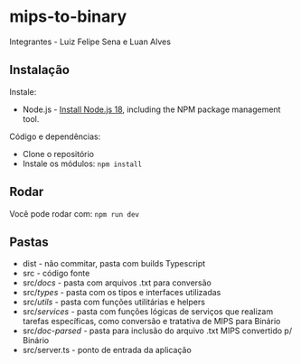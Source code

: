 # mips-to-binary
Integrantes - Luiz Felipe Sena e Luan Alves
## Instalação

Instale:
* Node.js - [Install Node.js 18](https://nodejs.org/en/), including the NPM package management tool.

Código e dependências:
- Clone o repositório
- Instale os módulos: `npm install`

## Rodar

Você pode rodar com: ```npm run dev```

## Pastas

* dist - não commitar, pasta com builds Typescript
* src - código fonte
* src/*docs* - pasta com arquivos .txt para conversão
* src/*types* - pasta com os tipos e interfaces utilizadas
* src/*utils* - pasta com funções utilitárias e helpers
* src/*services* - pasta com funções lógicas de serviços que realizam tarefas específicas, como conversão e tratativa de MIPS para Binário
* src/*doc-parsed* - pasta para inclusão do arquivo  .txt MIPS convertido p/ Binário
* src/server.ts - ponto de entrada da aplicação
